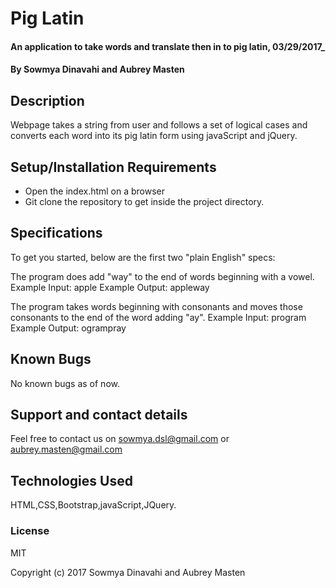 # Pig Latin

#### An application to take words and translate then in to pig latin, 03/29/2017_

#### By Sowmya Dinavahi and Aubrey Masten

## Description

Webpage takes a string from user and follows a set of logical cases and converts each word into its pig latin form using javaScript and jQuery.

## Setup/Installation Requirements

* Open the index.html on a browser
* Git clone the repository to get inside the project directory.

## Specifications

To get you started, below are the first two "plain English" specs:

The program does add "way" to the end of words beginning with a vowel.
Example Input: apple
Example Output: appleway

The program takes words beginning with consonants and moves those consonants to the end of the word adding "ay".
Example Input: program
Example Output: ogrampray


## Known Bugs

No known bugs as of now.


## Support and contact details

Feel free to contact us on sowmya.dsl@gmail.com or aubrey.masten@gmail.com

## Technologies Used

HTML,CSS,Bootstrap,javaScript,JQuery.

### License

MIT

Copyright (c) 2017 Sowmya Dinavahi and Aubrey Masten
